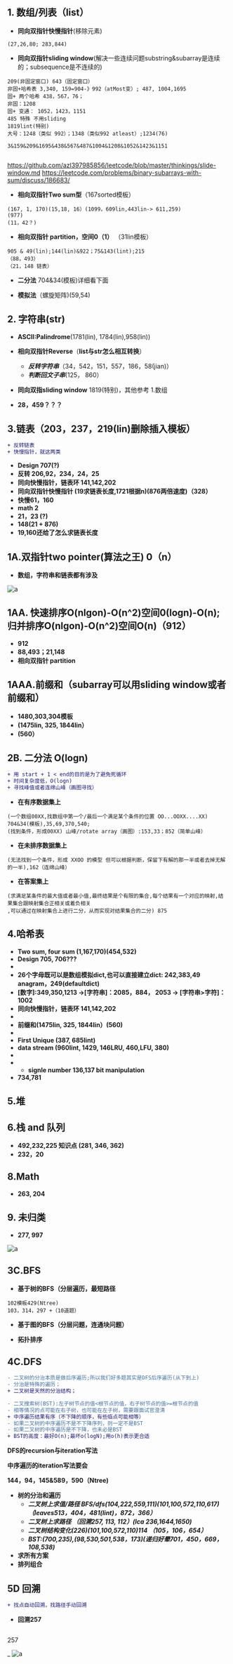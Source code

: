 ## 1. 数组/列表（list）
- **同向双指针快慢指针**(移除元素)
```
(27,26,80; 283,844)
```
- **同向双指针sliding window**(解决一些连续问题substring&subarray是连续的；subsequence是不连续的)
```
209(非固定窗口) 643（固定窗口）
非固+哈希表 3,340, 159=904-》992（atMost变）; 487, 1004,1695
固+ 两个哈希 438，567，76；
非固：1208
固+ 变通： 1052，1423，1151
485 特殊 不用sliding
1819lint(特别)
大号：1248（类似 992）；1348（类似992 atleast）;1234(76)

3&159&209&1695&438&567&487&1004&1208&1052&1423&1151


```
https://github.com/azl397985856/leetcode/blob/master/thinkings/slide-window.md
https://leetcode.com/problems/binary-subarrays-with-sum/discuss/186683/
- **相向双指针Two sum型**（167sorted模板）
```
(167, 1, 170)(15,18, 16）(1099，609lin,443lin-> 611,259)
(977)
(11，42？)

```
- **相向双指针 partition，空间0（1）** （31lin模板）
```
905 & 49(lin);144(lin)&922；75&143(lint);215
（88，493）
（21，148 链表）
```
- **二分法** 704&34(模板)详细看下面

- **模拟法**（螺旋矩阵)(59,54)

## 2. 字符串(str)

- **ASCII:Palindrome**(1781(lin), 1784(lin),958(lin))

- **相向双指针Reverse**（**list与str怎么相互转换**）

  - ***反转字符串***（34，542，151，557，186，58(jian)）
  - ***判断回文子串***(125， 860）

- **同向双指sliding window** 1819(特别)，其他参考 1.数组

- **28，459？？？**


## 3.链表（203，237，219(lin)删除插入模板）
```diff
+ 反转链表
+ 快慢指针，就这两类
```
- **Design 707(?)**
- **反转 206,92，234，24，25**
- **同向快慢指针，链表环 141,142,202**
- **同向双指针快慢指针 (19求链表长度,1721根据n)(876两倍速度)（328）**
- **快慢61，160**
- **math 2**
- **21，23 (?)**
- **148(21 + 876)**
- **19,160还给了怎么求链表长度**


## 1A.双指针two pointer(算法之王) 0（n）
- **数组，字符串和链表都有涉及**

![a](https://github.com/SSRRBB/Leetcode/blob/main/Images/250.png)

## 1AA. **快速排序O(nlgon)-O(n^2)空间0(logn)-O(n); 归并排序O(nlgon)-O(n^2)空间O(n)（912）**
- **912**
- **88,493；21,148**
- **相向双指针 partition**

## 1AAA.**前缀和**（subarray可以用sliding window或者前缀和）
- **1480,303,304模板**
- **(1475lin, 325, 1844lin）**
- **(560）**

## 2B. 二分法 O(logn)
```diff
+ 用 start + 1 < end的目的是为了避免死循环
+ 时间复杂度低，O(logn)
+ 寻找峰值或者连绵山峰（画图寻找）
```

- **在有序数据集上**
```
(一个数组00XX,找数组中第一个/最后一个满足某个条件的位置 OO...OOXX....XX) 704&34(模板),35,69,370,540;
(找到条件，形成00XX) 山峰/rotate array（画图）:153,33；852（简单山峰）
```
- **在未排序数据集上**
```
(无法找到一个条件，形成 XXOO 的模型 但可以根据判断，保留下有解的那一半或者去掉无解的一半),162（连绵山峰）
```
- **在答案集上**
```
(求满足某条件的最大值或者最小值,最终结果是个有限的集合,每个结果有一个对应的映射,结果集合跟映射集合正相关或着负相关
,可以通过在映射集合上进行二分，从而实现对结果集合的二分) 875
```


## 4.哈希表
- **Two sum, four sum (1,167,170)(454,532)**
- **Design 705, 706???**
- 
- **26个字母既可以是数组模拟dict,也可以直接建立dict: 242,383,49 anagram，249(defaultdict)**
- **[数字]:349,350,1213 ->[字符串]：2085，884， 2053 -> [字符串>字符]：1002**
- **同向快慢指针，链表环 141,142,202**
- 
- **前缀和(1475lin, 325, 1844lin）(560)**
-
- **First Unique (387, 685lint)**
- **data stream (960lint, 1429, 146LRU, 460,LFU, 380)**
-
- - **signle number 136,137 bit manipulation**
- **734,781**

## 5.堆

## 6.栈 and 队列
- **492,232,225 知识点 (281, 346, 362)**
- **232，20**


## 8.**Math**
- **263, 204**

## 9. **未归类**
- **277, 997**

![a](https://github.com/SSRRBB/Leetcode/blob/main/Images/253.png)
## 3C.BFS

- **基于树的BFS（分层遍历，最短路径**
```
102模板429(Ntree)
103，314，297 +（10道题）
```
- **基于图的BFS（分层问题，连通块问题）**

- **拓扑排序**

## 4C.DFS
```diff
- 二叉树的分治本质是做后序遍历;所以我们好多题其实是DFS后序遍历(从下到上)
- 分治是特殊的遍历；
+ 二叉树是天然的分治结构；

```

```diff
- 二叉搜索树(BST):左子树节点的值<根节点的值，右子树节点的值>=根节点的值
- 相等情况的点可能在右子树，也可能在左子树，需要跟面试官澄清
+ 中序遍历结果有序（不下降的顺序，有些临点可能相等）
- 如果二叉树的中序遍历不是不下降序列，则一定不是BST
- 如果二叉树的中序遍历是不下降，也未必是BST
+ BST的高度：最好O(n);最坏o(logN);用o(h)表示更合适
```
**DFS的recursion与iteration写法**

**中序遍历的iteration写法要会**

**144，94，145&589，590（Ntree)**
- **树的分治和遍历**
   - ***二叉树上求值/路径 BFS/dfs(104,222,559,111)(101,100,572,110,617)（leaves513，404，481(lint)，872，366）***
   - ***二叉树上求路径 （回溯257, 113, 112）(lca 236,1644,1650)***
   - ***二叉树结构变化(226)(101,100,572,110)114 （105，106，654）***
   - ***BST:(700,235),(98,530,501,538，173)(递归好晕701，450，669，108,538)*** 
- **求所有方案**
- **排列组合**

## 5D 回溯
```diff
+ 找点自动回溯，找路径手动回溯
```
-  **回溯257**
## 
257

_
![a](https://github.com/SSRRBB/Leetcode/blob/main/Images/286.png)
